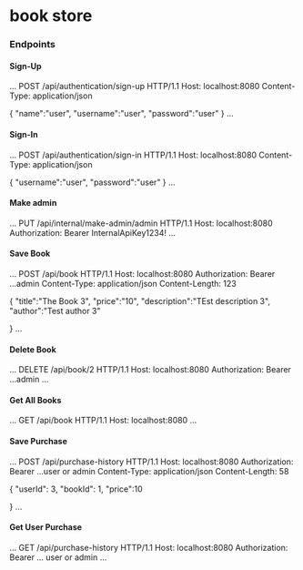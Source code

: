 # book store

### Endpoints

#### Sign-Up

...
POST /api/authentication/sign-up HTTP/1.1
Host: localhost:8080
Content-Type: application/json

{
"name":"user",
"username":"user",
"password":"user"
}
...

#### Sign-In

...
POST /api/authentication/sign-in HTTP/1.1
Host: localhost:8080
Content-Type: application/json

{
"username":"user",
"password":"user"
}
...

#### Make admin

...
PUT /api/internal/make-admin/admin HTTP/1.1
Host: localhost:8080
Authorization: Bearer InternalApiKey1234!
...

#### Save Book

...
POST /api/book HTTP/1.1
Host: localhost:8080
Authorization: Bearer ...admin
Content-Type: application/json
Content-Length: 123

{
"title":"The Book 3",
"price":"10",
"description":"TEst description 3",
"author":"Test author 3"

}
...

#### Delete Book

...
DELETE /api/book/2 HTTP/1.1
Host: localhost:8080
Authorization: Bearer ...admin
...

#### Get All Books

...
GET /api/book HTTP/1.1
Host: localhost:8080
...

#### Save Purchase

...
POST /api/purchase-history HTTP/1.1
Host: localhost:8080
Authorization: Bearer ...user or admin
Content-Type: application/json
Content-Length: 58

{
"userId": 3,
"bookId": 1,
"price":10

}
...

#### Get User Purchase

...
GET /api/purchase-history HTTP/1.1
Host: localhost:8080
Authorization: Bearer ... user or admin
...